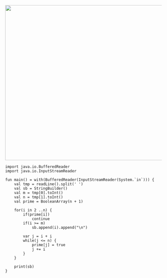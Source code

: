 <img src="https://user-images.githubusercontent.com/84216838/217004032-74c11d71-d582-40b6-8c6f-2fc9796900c6.png" width= 700 height =500>

```
import java.io.BufferedReader
import java.io.InputStreamReader

fun main() = with(BufferedReader(InputStreamReader(System.`in`))) {
    val tmp = readLine().split(' ')
    val sb = StringBuilder()
    val m = tmp[0].toInt()
    val n = tmp[1].toInt()
    val prime = BooleanArray(n + 1)

    for(i in 2 ..n) {
        if(prime[i])
            continue
        if(i >= m)
            sb.append(i).append("\n")

        var j = i + i
        while(j <= n) {
            prime[j] = true
            j += i
        }
    }

    print(sb)
}
```